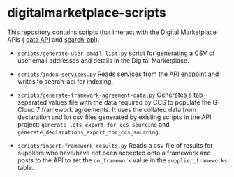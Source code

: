 # digitalmarketplace-scripts

This repository contains scripts that interact with the Digital Marketplace APIs (
[data API](https://github.com/alphagov/digitalmarketplace-api) and
[search-api](https://github.com/alphagov/digitalmarketplace-search-api)).

* `scripts/generate-user-email-list.py`
  script for generating a CSV of user email addresses and
  details in the Digital Marketplace.

* `scripts/index-services.py`
  Reads services from the API endpoint and writes to search-api for indexing.

* `scripts/generate-framework-agreement-data.py`
  Generates a tab-separated values file with the data required by CCS to populate
  the G-Cloud 7 framework agreements.  It uses the collated data from declaration
  and lot csv files generated by existing scripts in the API project: 
  `generate_lots_export_for_ccs_sourcing` and 
  `generate_declarations_export_for_ccs_sourcing`.

* `scripts/insert-framework-results.py`
  Reads a csv file of results for suppliers who have/have not been accepted onto
  a framework and posts to the API to set the `on_framework` value in the 
  `supplier_frameworks` table.
